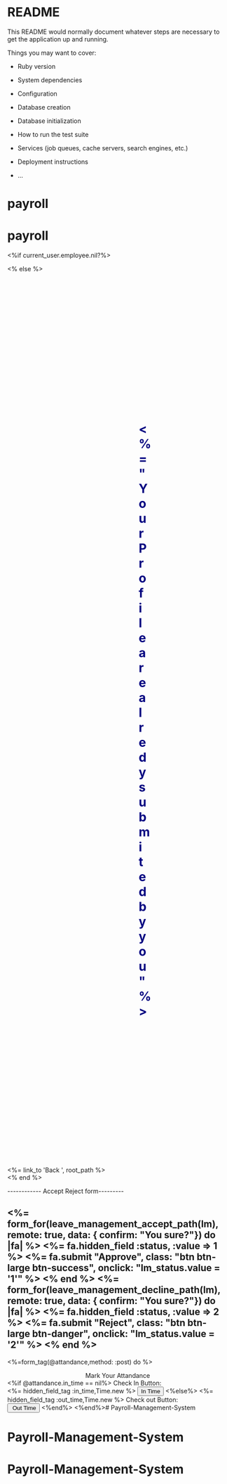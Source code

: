 # README

This README would normally document whatever steps are necessary to get the
application up and running.

Things you may want to cover:

* Ruby version

* System dependencies

* Configuration

* Database creation

* Database initialization

* How to run the test suite

* Services (job queues, cache servers, search engines, etc.)

* Deployment instructions

* ...
# payroll
# payroll
  <%if current_user.employee.nil?%>

<% else %>
  <div class="content-wrapper">
    <div class="text-center">
      <h1 style="padding:300px; color:navy;"><%= "Your Profile are alredy submited by you"%></h1><br>
        <%= link_to 'Back ', root_path %>
    </div>
  </div>
<% end %>















------------ Accept Reject form---------


 <%= form_for(leave_management_accept_path(lm), remote: true, data: { confirm: "You sure?"}) do |fa| %>
            <%= fa.hidden_field :status, :value => 1 %>
            <th><%= fa.submit "Approve", class: "btn btn-large btn-success", onclick: "lm_status.value = '1'" %></th>
          <% end %>
          <%= form_for(leave_management_decline_path(lm), remote: true, data: { confirm: "You sure?"}) do |fa| %>
            <%= fa.hidden_field :status, :value => 2 %>
            <th> <%= fa.submit "Reject", class: "btn btn-large btn-danger", onclick: "lm_status.value = '2'" %></th>
          <% end %>
--------------------------
















 <%=form_tag(@attandance,method: :post) do %>
      <center><legend>Mark Your Attandance</legend></center>
       <%if @attandance.in_time == nil%>
        <label>Check In Button:</label><br>
        <%= hidden_field_tag :in_time,Time.new %>
        <input type="submit" value="In Time">
        <%else%>
         <%= hidden_field_tag :out_time,Time.new %>
        <label>Check out Button:</label><br>
        <input type="submit" value=" Out Time">
        <%end%>
      <%end%># Payroll-Management-System
# Payroll-Management-System
# Payroll-Management-System
